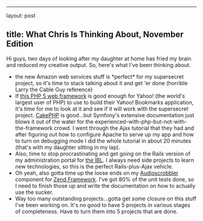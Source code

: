 <hr />

<p>layout: post</p>

<h2>title: What Chris Is Thinking About, November Edition</h2>

<p>Hi guys, two days of looking after my daughter at home has fried my brain and reduced my creative output. So, here's what I've been thinking about.</p>

<p>
<ul>
<li>the new Amazon web services stuff is *perfect* for my supersecret project, so it's time to stack talking about it and get 'er done (horrible Larry the Cable Guy reference)</li>
<li>If <a href="http://www.symfony-project.com">this PHP 5 web framework</a> is good enough for Yahoo! (the world's largest user of PHP) to use to build their Yahoo! Bookmarks application, it's time for me to look at it and see if it will work with the supersecret project.  <a href=http://cakephp.org>CakePHP</a> is good...but Symfony's extensive documentation just blows it out of the water for the experienced-with-php-but-not-with-the-framework crowd.  I went through the Ajax tutorial that they had and after figuring out how to configure Apache to serve up my app and how to turn on debugging mode I did the whole tutorial in about 20 minutes (that's with my daughter sitting in my lap).</li>
<li>Also, time to stop procrastinating and get going on the Rails version of my administration portal for <a href="http://www.ibl.org">the IBL</a>.  I always need side projects to learn new technologies, so this is the perfect Rails-plus-Ajax vehicle.</li>
<li>Oh yeah, also gotta time up the loose ends on my <a href="http://www.audioscrobbler.net">Audioscrobbler</a> component for <a href="http://framework.zend.com">Zend Framework</a>.  I've got 80% of the unit tests done, so I need to finish those up and write the documentation on how to actually use the sucker.</li>
<li>Way too many outstanding projects...gotta get some closure on this stuff I've been working on.  It's no good to have 5 projects in various stages of completeness.  Have to turn them into 5 projects that are done.
</li>
</ul></p>
